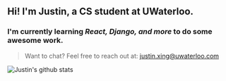 ## Hi! I'm Justin, a CS student at UWaterloo.

### I'm currently learning *React, Django, and more* to do some awesome work.

> Want to chat?
Feel free to reach out at: justin.xing@uwaterloo.com

![Justin's github stats](https://github-readme-stats.vercel.app/api?username=justin-xing)

